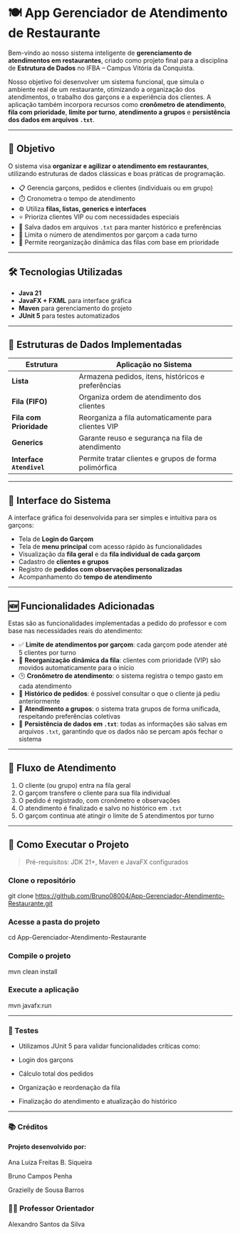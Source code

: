 # 🍽️ App Gerenciador de Atendimento de Restaurante

Bem-vindo ao nosso sistema inteligente de **gerenciamento de atendimentos em restaurantes**, criado como projeto final para a disciplina de **Estrutura de Dados** no IFBA – Campus Vitória da Conquista.

Nosso objetivo foi desenvolver um sistema funcional, que simula o ambiente real de um restaurante, otimizando a organização dos atendimentos, o trabalho dos garçons e a experiência dos clientes. A aplicação também incorpora recursos como **cronômetro de atendimento**, **fila com prioridade**, **limite por turno**, **atendimento a grupos** e **persistência dos dados em arquivos `.txt`**.

---

## 🎯 Objetivo

O sistema visa **organizar e agilizar o atendimento em restaurantes**, utilizando estruturas de dados clássicas e boas práticas de programação.

- 📋 Gerencia garçons, pedidos e clientes (individuais ou em grupo)
- ⏱️ Cronometra o tempo de atendimento
- ⚙️ Utiliza **filas, listas, generics e interfaces**
- ⭐ Prioriza clientes VIP ou com necessidades especiais
- 📂 Salva dados em arquivos `.txt` para manter histórico e preferências
- 🚫 Limita o número de atendimentos por garçom a cada turno
- 🔁 Permite reorganização dinâmica das filas com base em prioridade

---

## 🛠️ Tecnologias Utilizadas

- **Java 21**
- **JavaFX + FXML** para interface gráfica
- **Maven** para gerenciamento do projeto
- **JUnit 5** para testes automatizados

---

## 🧠 Estruturas de Dados Implementadas

| Estrutura               | Aplicação no Sistema                                         |
|-------------------------|--------------------------------------------------------------|
| **Lista**               | Armazena pedidos, itens, históricos e preferências           |
| **Fila (FIFO)**         | Organiza ordem de atendimento dos clientes                   |
| **Fila com Prioridade** | Reorganiza a fila automaticamente para clientes VIP          |
| **Generics**            | Garante reuso e segurança na fila de atendimento             |
| **Interface `Atendivel`** | Permite tratar clientes e grupos de forma polimórfica       |

---

## 📸 Interface do Sistema

A interface gráfica foi desenvolvida para ser simples e intuitiva para os garçons:

- Tela de **Login do Garçom**
- Tela de **menu principal** com acesso rápido às funcionalidades
- Visualização da **fila geral** e da **fila individual de cada garçom**
- Cadastro de **clientes e grupos**
- Registro de **pedidos com observações personalizadas**
- Acompanhamento do **tempo de atendimento**

---

## 🆕 Funcionalidades Adicionadas

Estas são as funcionalidades implementadas a pedido do professor e com base nas necessidades reais do atendimento:

- ✅ **Limite de atendimentos por garçom**: cada garçom pode atender até 5 clientes por turno
- 🔁 **Reorganização dinâmica da fila**: clientes com prioridade (VIP) são movidos automaticamente para o início
- 🕒 **Cronômetro de atendimento**: o sistema registra o tempo gasto em cada atendimento
- 🧾 **Histórico de pedidos**: é possível consultar o que o cliente já pediu anteriormente
- 👥 **Atendimento a grupos**: o sistema trata grupos de forma unificada, respeitando preferências coletivas
- 💾 **Persistência de dados em `.txt`**: todas as informações são salvas em arquivos `.txt`, garantindo que os dados não se percam após fechar o sistema

---

## 🔁 Fluxo de Atendimento

1. O cliente (ou grupo) entra na fila geral
2. O garçom transfere o cliente para sua fila individual
3. O pedido é registrado, com cronômetro e observações
4. O atendimento é finalizado e salvo no histórico em `.txt`
5. O garçom continua até atingir o limite de 5 atendimentos por turno

---

## 🚀 Como Executar o Projeto

> Pré-requisitos: JDK 21+, Maven e JavaFX configurados

### Clone o repositório
git clone https://github.com/Bruno08004/App-Gerenciador-Atendimento-Restaurante.git

###  Acesse a pasta do projeto
cd App-Gerenciador-Atendimento-Restaurante

### Compile o projeto
mvn clean install

### Execute a aplicação
mvn javafx:run

---

### 🧪 Testes

- Utilizamos JUnit 5 para validar funcionalidades críticas como:

- Login dos garçons

- Cálculo total dos pedidos

- Organização e reordenação da fila

- Finalização do atendimento e atualização do histórico

---

### 📚 Créditos
#### Projeto desenvolvido por:

Ana Luiza Freitas B. Siqueira

Bruno Campos Penha

Grazielly de Sousa Barros

### 👨‍🏫 Professor Orientador

Alexandro Santos da Silva

